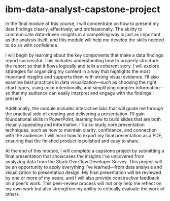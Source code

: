 # ibm-data-analyst-capstone-project
In the final module of this course, I will concentrate on how to present my data findings clearly, effectively, and professionally. The ability to communicate data-driven insights in a compelling way is just as important as the analysis itself, and this module will help me develop the skills needed to do so with confidence.

I will begin by learning about the key components that make a data findings report successful. This includes understanding how to properly structure the report so that it flows logically and tells a coherent story. I will explore strategies for organizing my content in a way that highlights the most important insights and supports them with strong visual evidence. I’ll also examine best practices in data visualization—such as choosing the right chart types, using color intentionally, and simplifying complex information—so that my audience can easily interpret and engage with the findings I present.

Additionally, the module includes interactive labs that will guide me through the practical side of creating and delivering a presentation. I’ll gain foundational skills in PowerPoint, learning how to build slides that are both visually appealing and informative. I’ll also study core presentation techniques, such as how to maintain clarity, confidence, and connection with the audience. I will learn how to export my final presentation as a PDF, ensuring that the finished product is polished and easy to share.

At the end of this module, I will complete a capstone project by submitting a final presentation that showcases the insights I’ve uncovered from analyzing data from the Stack Overflow Developer Survey. This project will be an opportunity to apply everything I’ve learned—from data analysis and visualization to presentation design. My final presentation will be reviewed by one or more of my peers, and I will also provide constructive feedback on a peer’s work. This peer-review process will not only help me reflect on my own work but also strengthen my ability to critically evaluate the work of others.

